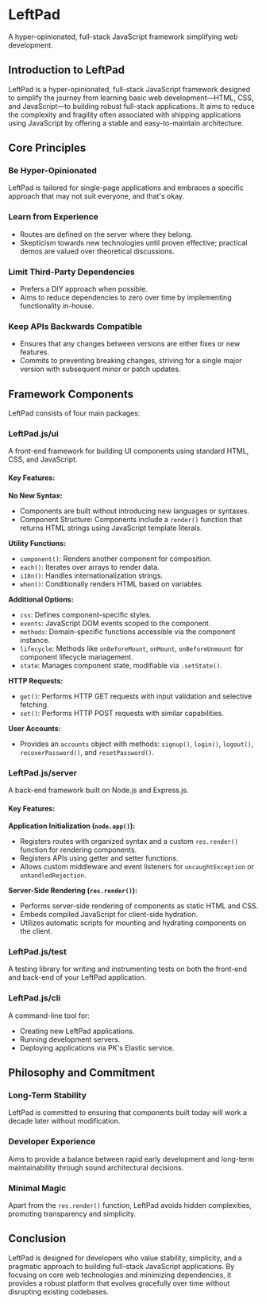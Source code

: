 # LeftPad

A hyper-opinionated, full-stack JavaScript framework simplifying web development.

## Introduction to LeftPad

LeftPad is a hyper-opinionated, full-stack JavaScript framework designed to simplify the journey from learning basic web development—HTML, CSS, and JavaScript—to building robust full-stack applications. It aims to reduce the complexity and fragility often associated with shipping applications using JavaScript by offering a stable and easy-to-maintain architecture.

## Core Principles

### Be Hyper-Opinionated

LeftPad is tailored for single-page applications and embraces a specific approach that may not suit everyone, and that's okay.

### Learn from Experience

* Routes are defined on the server where they belong.
* Skepticism towards new technologies until proven effective; practical demos are valued over theoretical discussions.

### Limit Third-Party Dependencies

* Prefers a DIY approach when possible.
* Aims to reduce dependencies to zero over time by implementing functionality in-house.

### Keep APIs Backwards Compatible

* Ensures that any changes between versions are either fixes or new features.
* Commits to preventing breaking changes, striving for a single major version with subsequent minor or patch updates.

## Framework Components

LeftPad consists of four main packages:

### LeftPad.js/ui

A front-end framework for building UI components using standard HTML, CSS, and JavaScript.

#### Key Features:

**No New Syntax:**
* Components are built without introducing new languages or syntaxes.
* Component Structure: Components include a `render()` function that returns HTML strings using JavaScript template literals.

**Utility Functions:**
* `component()`: Renders another component for composition.
* `each()`: Iterates over arrays to render data.
* `i18n()`: Handles internationalization strings.
* `when()`: Conditionally renders HTML based on variables.

**Additional Options:**
* `css`: Defines component-specific styles.
* `events`: JavaScript DOM events scoped to the component.
* `methods`: Domain-specific functions accessible via the component instance.
* `lifecycle`: Methods like `onBeforeMount`, `onMount`, `onBeforeUnmount` for component lifecycle management.
* `state`: Manages component state, modifiable via `.setState()`.

**HTTP Requests:**
* `get()`: Performs HTTP GET requests with input validation and selective fetching.
* `set()`: Performs HTTP POST requests with similar capabilities.

**User Accounts:**
* Provides an `accounts` object with methods: `signup()`, `login()`, `logout()`, `recoverPassword()`, and `resetPassword()`.

### LeftPad.js/server

A back-end framework built on Node.js and Express.js.

#### Key Features:

**Application Initialization (`node.app()`):**
* Registers routes with organized syntax and a custom `res.render()` function for rendering components.
* Registers APIs using getter and setter functions.
* Allows custom middleware and event listeners for `uncaughtException` or `unhandledRejection`.

**Server-Side Rendering (`res.render()`):**
* Performs server-side rendering of components as static HTML and CSS.
* Embeds compiled JavaScript for client-side hydration.
* Utilizes automatic scripts for mounting and hydrating components on the client.

### LeftPad.js/test

A testing library for writing and instrumenting tests on both the front-end and back-end of your LeftPad application.

### LeftPad.js/cli

A command-line tool for:
* Creating new LeftPad applications.
* Running development servers.
* Deploying applications via PK's Elastic service.

## Philosophy and Commitment

### Long-Term Stability
LeftPad is committed to ensuring that components built today will work a decade later without modification.

### Developer Experience
Aims to provide a balance between rapid early development and long-term maintainability through sound architectural decisions.

### Minimal Magic
Apart from the `res.render()` function, LeftPad avoids hidden complexities, promoting transparency and simplicity.

## Conclusion

LeftPad is designed for developers who value stability, simplicity, and a pragmatic approach to building full-stack JavaScript applications. By focusing on core web technologies and minimizing dependencies, it provides a robust platform that evolves gracefully over time without disrupting existing codebases.
